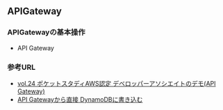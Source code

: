 ## APIGateway
### APIGatewayの基本操作
- API Gateway


### 参考URL
- [vol.24 ポケットスタディAWS認定 デベロッパーアソシエイトのデモ(API Gateway) ](https://yamamugi.connpass.com/event/213548/ "vol.24 ポケットスタディAWS認定 デベロッパーアソシエイトのデモ(API Gateway) ")
- [API Gatewayから直接 DynamoDBに書き込む  ](https://yamamugi.connpass.com/event/213548/ "API Gatewayから直接 DynamoDBに書き込む")